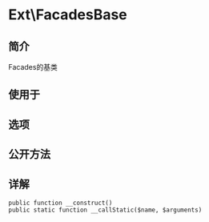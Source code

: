 # Ext\FacadesBase

## 简介
Facades的基类

## 使用于

## 选项

## 公开方法


## 详解

    public function __construct()
    public static function __callStatic($name, $arguments)